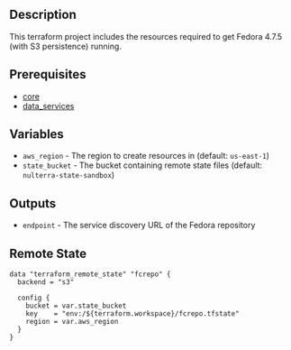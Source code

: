 ## Description

This terraform project includes the resources required to get Fedora 4.7.5 (with S3 persistence) running.

## Prerequisites

* [core](../core/README.md)
* [data_services](../data_services/README.md)

## Variables

* `aws_region` - The region to create resources in (default: `us-east-1`)
* `state_bucket` - The bucket containing remote state files (default: `nulterra-state-sandbox`)

## Outputs

* `endpoint` - The service discovery URL of the Fedora repository

## Remote State

```
data "terraform_remote_state" "fcrepo" {
  backend = "s3"

  config {
    bucket = var.state_bucket
    key    = "env:/${terraform.workspace}/fcrepo.tfstate"
    region = var.aws_region
  }
}
```
